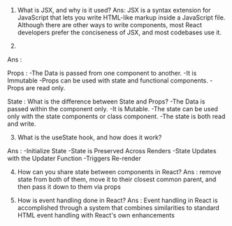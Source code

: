 1) What is JSX, and why is it used?
Ans: JSX is a syntax extension for JavaScript that lets you write HTML-like markup inside a JavaScript file. Although there are other ways to write components, most React developers prefer the conciseness of JSX, and most codebases use it.

2) 
Ans : 

Props : 
-The Data is passed from one component to another.
-It is Immutable
-Props can be used with state and functional components.
-Props are read only.

State : What is the difference between State and Props?
-The Data is passed within the component only.
-It is Mutable.
-The state can be used only with the state components or class component.
-The state is both read and write.

3) What is the useState hook, and how does it work?

Ans :
-Initialize State
-State is Preserved Across Renders
-State Updates with the Updater Function
-Triggers Re-render

4) How can you share state between components in React?
Ans : remove state from both of them, move it to their closest common parent, and then pass it down to them via props

5) How is event handling done in React?
Ans : Event handling in React is accomplished through a system that combines similarities to standard HTML event handling with React's own enhancements